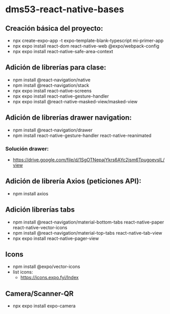 # dms53-react-native-bases

## Creación básica del proyecto:
- npx create-expo-app -t expo-template-blank-typescript mi-primer-app
- npx expo install react-dom react-native-web @expo/webpack-config
- npx expo install react-native-safe-area-context

## Adición de librerías para clase:
- npm install @react-navigation/native
- npm install @react-navigation/stack
- npx expo install react-native-screens
- npx expo install react-native-gesture-handler
- npx expo install @react-native-masked-view/masked-view

## Adición de librerías drawer navigation:
- npm install @react-navigation/drawer
- npm install react-native-gesture-handler react-native-reanimated

### Solución drawer:
- https://drive.google.com/file/d/1SgOTNepajYkrs6AYc2jsm6TpugoevslL/view

## Adición de librería Axios (peticiones API):
- npm install axios

## Adición librerías tabs
- npm install @react-navigation/material-bottom-tabs react-native-paper react-native-vector-icons
- npm install @react-navigation/material-top-tabs react-native-tab-view
- npx expo install react-native-pager-view

## Icons
- npm install @expo/vector-icons
- list icons:
    - https://icons.expo.fyi/Index
      
## Camera/Scanner-QR
- npx expo install expo-camera
